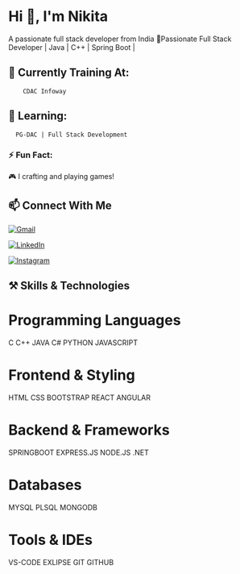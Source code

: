 
# Hi 👋, I'm Nikita

A passionate full stack developer from India 
🚀Passionate Full Stack Developer | Java | C++ | Spring Boot | 

## 🔭 Currently Training At:
        CDAC Infoway

## 🌱 Learning:
      PG-DAC | Full Stack Development

### ⚡ Fun Fact:
🎮 I crafting and playing games!

## 📫 Connect With Me
[![Gmail](https://img.shields.io/badge/Gmail-D14836?style=for-the-badge&logo=gmail&logoColor=white)](mailto:nzode12@gmail.com)

[![LinkedIn](https://img.shields.io/badge/LinkedIn-0077B5?style=for-the-badge&logo=linkedin&logoColor=white)](https://www.linkedin.com/in/nikita-zode/)

[![Instagram](https://img.shields.io/badge/Instagram-E4405F?style=for-the-badge&logo=instagram&logoColor=white)](https://instagram.com/nikita_zode)


## ⚒️ Skills & Technologies

# Programming Languages
C C++ JAVA C# PYTHON JAVASCRIPT

# Frontend & Styling
HTML CSS BOOTSTRAP REACT ANGULAR

# Backend & Frameworks
SPRINGBOOT  EXPRESS.JS NODE.JS .NET

# Databases
 MYSQL PLSQL MONGODB
 # Tools & IDEs
 VS-CODE EXLIPSE GIT GITHUB 


 
<!--
**zodenikita/zodenikita** is a ✨ _special_ ✨ repository because its `README.md` (this file) appears on your GitHub profile.

Here are some ideas to get you started:

- 🔭 I’m currently working on ...
- 🌱 I’m currently learning ...
- 👯 I’m looking to collaborate on ...
- 🤔 I’m looking for help with ...
- 💬 Ask me about ...
- 📫 How to reach me: ...
- 😄 Pronouns: ...
- ⚡ Fun fact: ...
-->
